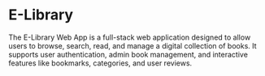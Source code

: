# E-Library
The E-Library Web App is a full-stack web application designed to allow users to browse, search, read, and manage a digital collection of books. It supports user authentication, admin book management, and interactive features like bookmarks, categories, and user reviews. 
